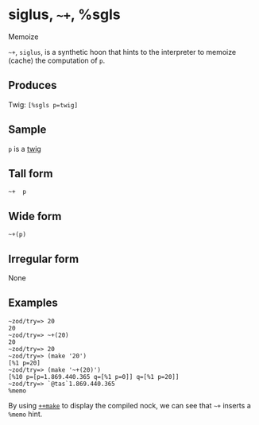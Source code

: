siglus, `~+`, %sgls
============================

Memoize

`~+`, `siglus`, is a synthetic hoon that hints to the interpreter to
memoize (cache) the computation of `p`.

Produces
--------

Twig: `[%sgls p=twig]`

Sample
------

`p` is a [twig]()

Tall form
---------

    ~+  p

Wide form
---------

    ~+(p)

Irregular form
--------------

None

Examples
--------

    ~zod/try=> 20
    20
    ~zod/try=> ~+(20)
    20
    ~zod/try=> 20
    ~zod/try=> (make '20')
    [%1 p=20]
    ~zod/try=> (make '~+(20)')
    [%10 p=[p=1.869.440.365 q=[%1 p=0]] q=[%1 p=20]]
    ~zod/try=> `@tas`1.869.440.365
    %memo

By using [`++make`]() to display the compiled nock, we can see that `~+`
inserts a `%memo` hint.
